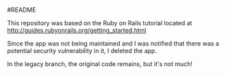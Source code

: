 #README

This repository was based on the Ruby on Rails tutorial located at http://guides.rubyonrails.org/getting_started.html

Since the app was not being maintained and I was notified that there was a potential security vulnerability in it, I deleted the app.

In the legacy branch, the original code remains, but it's not much!